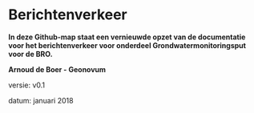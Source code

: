 Berichtenverkeer 
=================

**In deze Github-map staat een vernieuwde opzet van de documentatie voor het
berichtenverkeer voor onderdeel Grondwatermonitoringsput voor de BRO.**

**Arnoud de Boer - Geonovum**

versie: v0.1

datum: januari 2018
